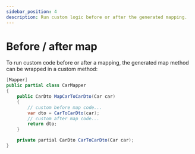 ```yaml
---
sidebar_position: 4
description: Run custom logic before or after the generated mapping.
---
```


# Before / after map

To run custom code before or after a mapping, the generated map method can be wrapped in a custom method:

```csharp
[Mapper]
public partial class CarMapper
{
    public CarDto MapCarToCarDto(Car car)
    {
        // custom before map code...
        var dto = CarToCarDto(car);
        // custom after map code...
        return dto;
    }

    private partial CarDto CarToCarDto(Car car);
}
```
